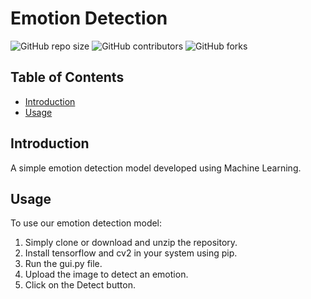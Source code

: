 # Emotion Detection

![GitHub repo size](https://img.shields.io/github/repo-size/Shuaib21803/Emotion-Detection)
![GitHub contributors](https://img.shields.io/github/contributors/Shuaib21803/Emotion-Detection)
![GitHub forks](https://img.shields.io/github/forks/Shuaib21803/Emotion-Detection)


## Table of Contents
- [Introduction](#introduction)
- [Usage](#usage)

## Introduction

A simple emotion detection model developed using Machine Learning.

## Usage

To use our emotion detection model:
  1. Simply clone or download and unzip the repository.
  2. Install tensorflow and cv2 in your system using pip.
  3. Run the gui.py file.
  4. Upload the image to detect an emotion.
  5. Click on the Detect button.
